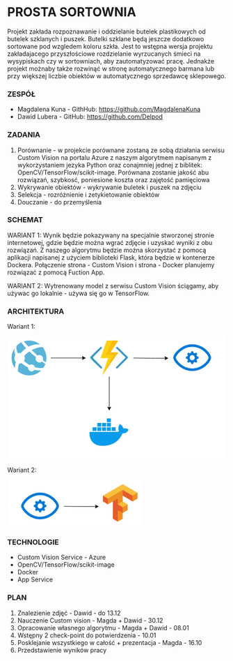  # PROSTA SORTOWNIA 
Projekt zakłada rozpoznawanie i oddzielanie butelek plastikowych od butelek szklanych i puszek. Butelki szklane będą jeszcze dodatkowo sortowane pod wzgledem koloru szkła. Jest to wstępna wersja projektu zakładajacego przyszłościowe rozdzielanie wyrzucanych śmieci na wysypiskach czy w sortowniach, aby zautomatyzować pracę. Jednakże projekt możnaby także rozwinąć w stronę automatycznego barmana lub przy większej liczbie obiektów w automatycznego sprzedawcę sklepowego.

### ZESPÓŁ

- Magdalena Kuna - GithHub: https://github.com/MagdalenaKuna
- Dawid Lubera - GitHub: https://github.com/Delpod

### ZADANIA

1. Porównanie - w projekcie porównane zostaną ze sobą działania serwisu Custom Vision na portalu Azure z naszym algorytmem napisanym z wykorzystaniem jezyka Python oraz conajmniej jednej z biblitek: OpenCV/TensorFlow/scikit-image. Porównana zostanie jakość abu rozwiązań, szybkosć, poniesione koszta oraz zajętość pamięciowa 
2. Wykrywanie obiektów - wykrywanie buletek i puszek na zdjęciu 
3. Selekcja - rozróżnienie i zetykietowanie obiektów
4. Douczanie - do przemyślenia 

### SCHEMAT
WARIANT 1: Wynik będzie pokazywany na specjalnie stworzonej stronie internetowej, gdzie będzie można wgrać zdjęcie i uzyskać wyniki z obu rozwiązań. Z naszego algorytmu będzie można skorzystać z pomocą aplikacji napisanej z użyciem biblioteki Flask, która będzie w kontenerze Dockera. Połączenie strona - Custom Vision i strona - Docker planujemy rozwiązać z pomocą Fuction App. 

WARIANT 2: Wytrenowany model z serwisu Custom Vision ściągamy, aby używac go lokalnie - używa  się go w TensorFlow.

### ARCHITEKTURA
Wariant 1: 

![Wariant 1 - sieciowy](W1.png)

Wariant 2: 

![Wariant 2 - lokalny](W2.png)

### TECHNOLOGIE
- Custom Vision Service - Azure
- OpenCV/TensorFlow/scikit-image
- Docker
- App Service

### PLAN 
1. Znalezienie zdjęć - Dawid - do 13.12
2. Nauczenie Custom vision - Magda + Dawid - 30.12
3. Opracowanie własnego algorytmu - Magda + Dawid - 08.01
4. Wstępny 2 check-point do potwierdzenia - 10.01
5. Posklejanie wszystkiego w całość + prezentacja - Magda - 16.10 
6. Przedstawienie wyników pracy

